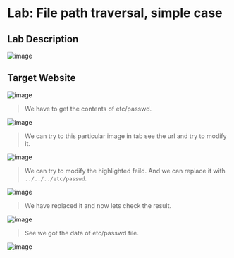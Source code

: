 # Lab: File path traversal, simple case #

## Lab Description ##

![image](https://github.com/anandurdas11/Web_Securityy/assets/83402050/659a1781-af24-44d5-9227-fdcddfd325cd)

## Target Website ##

![image](https://github.com/anandurdas11/Web_Securityy/assets/83402050/a773674f-c6fb-4f94-ae08-7e8b2a95d990)

> We have to get the contents of etc/passwd.

![image](https://github.com/anandurdas11/Web_Securityy/assets/83402050/9f243ca9-38c2-4e56-876e-2ecafd95762b)

> We can try to this particular image in tab see the url and try to modify it.

![image](https://github.com/anandurdas11/Web_Securityy/assets/83402050/ea8b6e0e-7149-45f1-a81d-8c11119d5fbe)

> We can try to modify the highlighted feild. And we can replace it with `../../../etc/passwd`.

![image](https://github.com/anandurdas11/Web_Securityy/assets/83402050/c7331a87-3a93-4f85-9046-31af36875be8)

> We have replaced it and now lets check the result.

![image](https://github.com/anandurdas11/Web_Securityy/assets/83402050/fd38dbd7-d6ca-4813-bcfb-75ace49c7074)

> See we got the data of etc/passwd file.

![image](https://github.com/anandurdas11/Web_Securityy/assets/83402050/37bbf5aa-1f6a-4048-bb64-a9f67b81a665)
